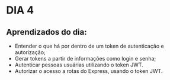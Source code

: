 # DIA 4

## Aprendizados do dia:
* Entender o que há por dentro de um token de autenticação e autorização;
* Gerar tokens a partir de informações como login e senha;
* Autenticar pessoas usuárias utilizando o token JWT.
* Autorizar o acesso a rotas do Express, usando o token JWT.